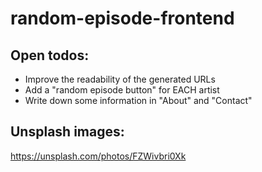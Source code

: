 # random-episode-frontend

## Open todos:

- Improve the readability of the generated URLs
- Add a "random episode button" for EACH artist
- Write down some information in "About" and "Contact"

## Unsplash images:
https://unsplash.com/photos/FZWivbri0Xk
